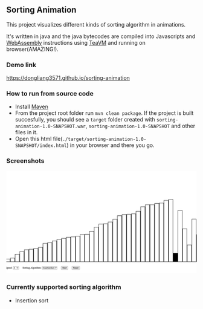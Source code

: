 ## Sorting Animation

This project visualizes different kinds of sorting algorithm in animations.

It's written in java and the java bytecodes are compiled into Javascripts and [WebAssembly](https://webassembly.org) instructions using [TeaVM](https://teavm.org) and running on browser(AMAZING!).

### Demo link

https://dongliang3571.github.io/sorting-animation

### How to run from source code

- Install [Maven](https://maven.apache.org/download.cgi)
- From the project root folder run `mvn clean package`. If the project is built succesfully, you should see a `target` folder created with `sorting-animation-1.0-SNAPSHOT.war`, `sorting-animation-1.0-SNAPSHOT` and other files in it.
- Open this html file(`./target/sorting-animation-1.0-SNAPSHOT/index.html`) in your browser and there you go.

### Screenshots

![snapshot1](https://github.com/dongliang3571/sorting-animation/blob/master/images/image1.png?raw=true)

### Currently supported sorting algorithm
- Insertion sort
